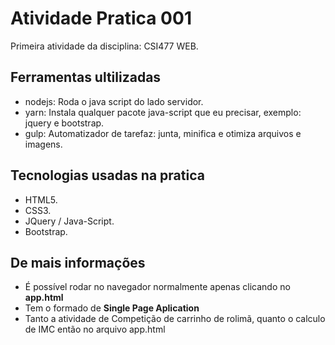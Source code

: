 # Atividade Pratica 001

Primeira atividade da disciplina: CSI477 WEB.

## Ferramentas ultilizadas

- nodejs: Roda o java script do lado servidor.
- yarn: Instala qualquer pacote java-script que eu precisar, exemplo: jquery e bootstrap.
- gulp: Automatizador de tarefaz: junta, minifica e otimiza arquivos e imagens.

## Tecnologias usadas na pratica

- HTML5.
- CSS3.
- JQuery / Java-Script.
- Bootstrap.

## De mais informações

- É possível rodar no navegador normalmente apenas clicando no <b>app.html</b>
- Tem o formado de <b>Single Page Aplication</b>
- Tanto a atividade de Competição de carrinho de rolimã, quanto o calculo de IMC então no arquivo app.html
